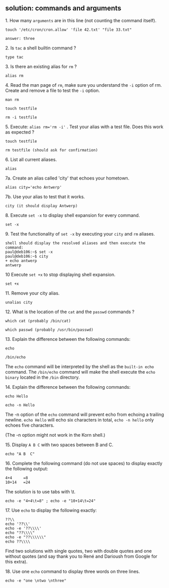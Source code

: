 ## solution: commands and arguments

1\. How many `arguments` are in this line (not counting the command
itself).

    touch '/etc/cron/cron.allow' 'file 42.txt' "file 33.txt"

    answer: three

2\. Is `tac` a shell builtin command ?

    type tac

3\. Is there an existing alias for `rm` ?

    alias rm

4\. Read the man page of `rm`, make sure you understand the `-i` option
of rm. Create and remove a file to test the `-i` option.

    man rm

    touch testfile

    rm -i testfile

5\. Execute: `alias rm='rm -i'` . Test your alias with a test file. Does
this work as expected ?

    touch testfile

    rm testfile (should ask for confirmation)

6\. List all current aliases.

    alias

7a. Create an alias called \'city\' that echoes your hometown.

    alias city='echo Antwerp'

7b. Use your alias to test that it works.

    city (it should display Antwerp)

8\. Execute `set -x` to display shell expansion for every command.

    set -x

9\. Test the functionality of `set -x` by executing your `city` and `rm`
aliases.

    shell should display the resolved aliases and then execute the command:
    paul@deb106:~$ set -x
    paul@deb106:~$ city
    + echo antwerp
    antwerp

10 Execute `set +x` to stop displaying shell expansion.

    set +x

11\. Remove your city alias.

    unalias city

12\. What is the location of the `cat` and the `passwd` commands ?

    which cat (probably /bin/cat)

    which passwd (probably /usr/bin/passwd)

13\. Explain the difference between the following commands:

    echo

    /bin/echo

The `echo` command will be interpreted by the shell as the
`built-in echo` command. The `/bin/echo` command will make the shell
execute the `echo binary` located in the `/bin` directory.

14\. Explain the difference between the following commands:

    echo Hello

    echo -n Hello

The -n option of the `echo` command will prevent echo from echoing a
trailing newline. `echo Hello` will echo six characters in total,
`echo -n hello` only echoes five characters.

(The -n option might not work in the Korn shell.)

15\. Display `A B C` with two spaces between B and C.

    echo "A B  C"

16\. Complete the following command (do not use spaces) to display
exactly the following output:

    4+4     =8
    10+14   =24

The solution is to use tabs with \\t.

    echo -e "4+4\t=8" ; echo -e "10+14\t=24"

17\. Use `echo` to display the following exactly:

    ??\\
    echo '??\\'
    echo -e '??\\\\'
    echo "??\\\\"
    echo -e "??\\\\\\"
    echo ??\\\\

Find two solutions with single quotes, two with double quotes and one
without quotes (and say thank you to René and Darioush from Google for
this extra).

18\. Use one `echo` command to display three words on three lines.

    echo -e "one \ntwo \nthree"
